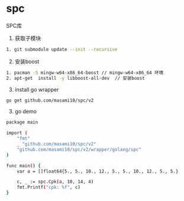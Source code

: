# spc
SPC库

1. 获取子模块
```bash
1. git submodule update --init --recursive
```

2. 安装boost
```bash
1. pacman -S mingw-w64-x86_64-boost // mingw-w64-x86_64 环境
2. apt-get  install -y libboost-all-dev  // 安装boost
```

3. install go wrapper
```bash
go get github.com/masami10/spc/v2
```

3.  go demo
```bash
package main

import (
	"fmt"
	_ "github.com/masami10/spc/v2"
	"github.com/masami10/spc/v2/wrapper/golang/spc"
)

func main() {
	var a = []float64{5., 5., 10., 12., 5., 5., 10., 12., 5., 5.}

	c, _ := spc.Cpk(a, 10, 14, 4)
	fmt.Printf("cpk: %f", c)
}
```
